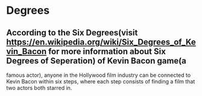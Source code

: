 # Degrees

## According to the Six Degrees(visit https://en.wikipedia.org/wiki/Six_Degrees_of_Kevin_Bacon for more information about Six Degrees of Seperation) of Kevin Bacon game(a
famous actor), anyone in the Hollywood film industry can be connected to Kevin Bacon within six steps, where each step consists of finding a film that two actors both
starred in.
